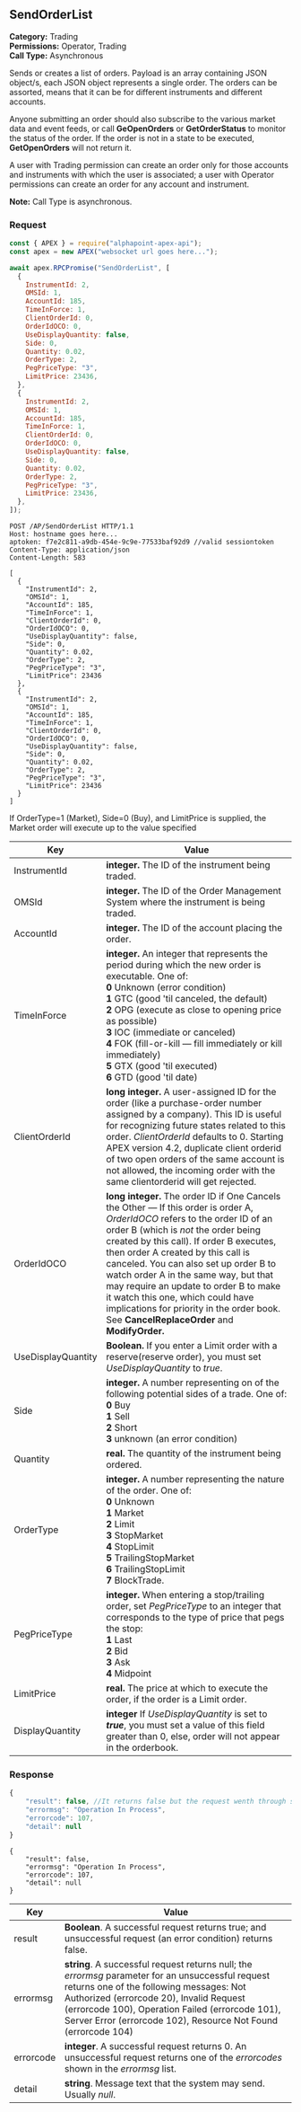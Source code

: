 ## SendOrderList

**Category:** Trading<br />
**Permissions:** Operator, Trading<br />
**Call Type:** Asynchronous

Sends or creates a list of orders. Payload is an array containing JSON object/s, each JSON object represents a single order. The orders can be assorted, means that it can be for different instruments and different accounts.

Anyone submitting an order should also subscribe to the various market data and event feeds, or call **GeOpenOrders** or **GetOrderStatus** to monitor the status of the order. If the order is not in a state to be executed, **GetOpenOrders** will not return it.

A user with Trading permission can create an order only for those accounts and instruments with which the user is associated; a user with Operator permissions can create an order for any account and instrument.

<aside class="notice"><strong>Note:</strong> Call Type is asynchronous.</aside>

### Request

```javascript
const { APEX } = require("alphapoint-apex-api");
const apex = new APEX("websocket url goes here...");

await apex.RPCPromise("SendOrderList", [
  {
    InstrumentId: 2,
    OMSId: 1,
    AccountId: 185,
    TimeInForce: 1,
    ClientOrderId: 0,
    OrderIdOCO: 0,
    UseDisplayQuantity: false,
    Side: 0,
    Quantity: 0.02,
    OrderType: 2,
    PegPriceType: "3",
    LimitPrice: 23436,
  },
  {
    InstrumentId: 2,
    OMSId: 1,
    AccountId: 185,
    TimeInForce: 1,
    ClientOrderId: 0,
    OrderIdOCO: 0,
    UseDisplayQuantity: false,
    Side: 0,
    Quantity: 0.02,
    OrderType: 2,
    PegPriceType: "3",
    LimitPrice: 23436,
  },
]);
```

```http
POST /AP/SendOrderList HTTP/1.1
Host: hostname goes here...
aptoken: f7e2c811-a9db-454e-9c9e-77533baf92d9 //valid sessiontoken
Content-Type: application/json
Content-Length: 583

[
  {
    "InstrumentId": 2,
    "OMSId": 1,
    "AccountId": 185,
    "TimeInForce": 1,
    "ClientOrderId": 0,
    "OrderIdOCO": 0,
    "UseDisplayQuantity": false,
    "Side": 0,
    "Quantity": 0.02,
    "OrderType": 2,
    "PegPriceType": "3",
    "LimitPrice": 23436
  },
  {
    "InstrumentId": 2,
    "OMSId": 1,
    "AccountId": 185,
    "TimeInForce": 1,
    "ClientOrderId": 0,
    "OrderIdOCO": 0,
    "UseDisplayQuantity": false,
    "Side": 0,
    "Quantity": 0.02,
    "OrderType": 2,
    "PegPriceType": "3",
    "LimitPrice": 23436
  }
]
```

If OrderType=1 (Market), Side=0 (Buy), and LimitPrice is supplied, the Market order will execute up to the value specified

| Key                | Value                                                                                                                                                                                                                                                                                                                                                                                                                                                                                                             |
| ------------------ | ----------------------------------------------------------------------------------------------------------------------------------------------------------------------------------------------------------------------------------------------------------------------------------------------------------------------------------------------------------------------------------------------------------------------------------------------------------------------------------------------------------------- |
| InstrumentId       | **integer.** The ID of the instrument being traded.                                                                                                                                                                                                                                                                                                                                                                                                                                                               |
| OMSId              | **integer.** The ID of the Order Management System where the instrument is being traded.                                                                                                                                                                                                                                                                                                                                                                                                                          |
| AccountId          | **integer.** The ID of the account placing the order.                                                                                                                                                                                                                                                                                                                                                                                                                                                             |
| TimeInForce        | **integer.** An integer that represents the period during which the new order is executable. One of:<br />**0** Unknown (error condition)<br />**1** GTC (good 'til canceled, the default)<br />**2** OPG (execute as close to opening price as possible)<br />**3** IOC (immediate or canceled)<br />**4** FOK (fill-or-kill &mdash; fill immediately or kill immediately)<br />**5** GTX (good 'til executed)<br />**6** GTD (good 'til date)                                                                   |
| ClientOrderId      | **long integer.** A user-assigned ID for the order (like a purchase-order number assigned by a company). This ID is useful for recognizing future states related to this order. _ClientOrderId_ defaults to 0. Starting APEX version 4.2, duplicate client orderid of two open orders of the same account is not allowed, the incoming order with the same clientorderid will get rejected.                                                                                                                       |
| OrderIdOCO         | **long integer.** The order ID if One Cancels the Other — If this order is order A, _OrderIdOCO_ refers to the order ID of an order B (which is _not_ the order being created by this call). If order B executes, then order A created by this call is canceled. You can also set up order B to watch order A in the same way, but that may require an update to order B to make it watch this one, which could have implications for priority in the order book. See **CancelReplaceOrder** and **ModifyOrder.** |
| UseDisplayQuantity | **Boolean.** If you enter a Limit order with a reserve(reserve order), you must set _UseDisplayQuantity_ to _true_.                                                                                                                                                                                                                                                                                                                                                                                               |
| Side               | **integer.** A number representing on of the following potential sides of a trade. One of:<br />**0** Buy<br />**1** Sell<br />**2** Short<br />**3** unknown (an error condition)                                                                                                                                                                                                                                                                                                                                |
| Quantity           | **real.** The quantity of the instrument being ordered.                                                                                                                                                                                                                                                                                                                                                                                                                                                           |
| OrderType          | **integer.** A number representing the nature of the order. One of:<br />**0** Unknown<br />**1** Market<br />**2** Limit<br />**3** StopMarket<br />**4** StopLimit<br />**5** TrailingStopMarket<br />**6** TrailingStopLimit<br />**7** BlockTrade.                                                                                                                                                                                                                                                            |
| PegPriceType       | **integer.** When entering a stop/trailing order, set _PegPriceType_ to an integer that corresponds to the type of price that pegs the stop:<br />**1** Last<br />**2** Bid<br />**3** Ask<br />**4** Midpoint                                                                                                                                                                                                                                                                                                    |
| LimitPrice         | **real.** The price at which to execute the order, if the order is a Limit order.                                                                                                                                                                                                                                                                                                                                                                                                                                 |
| DisplayQuantity    | **integer** If _UseDisplayQuantity_ is set to **_true_**, you must set a value of this field greater than 0, else, order will not appear in the orderbook.                                                                                                                                                                                                                                                                                                                                                        |

### Response

```javascript
{
    "result": false, //It returns false but the request wenth through successfully
    "errormsg": "Operation In Process",
    "errorcode": 107,
    "detail": null
}
```

```http
{
    "result": false,
    "errormsg": "Operation In Process",
    "errorcode": 107,
    "detail": null
}
```

| Key       | Value                                                                                                                                                                                                                                                                                                         |
| --------- | ------------------------------------------------------------------------------------------------------------------------------------------------------------------------------------------------------------------------------------------------------------------------------------------------------------- |
| result    | **Boolean**. A successful request returns true; and unsuccessful request (an error condition) returns false.                                                                                                                                                                                                  |
| errormsg  | **string**. A successful request returns null; the _errormsg_ parameter for an unsuccessful request returns one of the following messages: Not Authorized (errorcode 20), Invalid Request (errorcode 100), Operation Failed (errorcode 101), Server Error (errorcode 102), Resource Not Found (errorcode 104) |
| errorcode | **integer**. A successful request returns 0. An unsuccessful request returns one of the _errorcodes_ shown in the _errormsg_ list.                                                                                                                                                                            |
| detail    | **string**. Message text that the system may send. Usually _null_.                                                                                                                                                                                                                                            |
